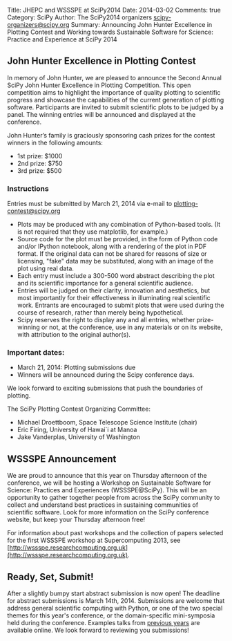 Title: JHEPC and WSSSPE at SciPy2014
Date: 2014-03-02
Comments: true
Category: SciPy
Author: The SciPy2014 organizers <scipy-organizers@scipy.org>
Summary: Announcing John Hunter Excellence in Plotting Contest and Working towards Sustainable Software for Science: Practice and Experience at SciPy 2014

John Hunter Excellence in Plotting Contest
-------------------------------------------
In memory of John Hunter, we are pleased to announce the Second Annual SciPy John Hunter Excellence in Plotting Competition. This open competition aims to highlight the importance of quality plotting to scientific progress and showcase the capabilities of the current generation of plotting software. Participants are invited to submit scientific plots to be judged by a panel. The winning entries will be announced and displayed at the conference.

John Hunter’s family is graciously sponsoring cash prizes for the contest winners in the following amounts:

* 1st prize: $1000
* 2nd prize: $750
* 3rd prize: $500

### Instructions

Entries must be submitted by March 21, 2014 via e-mail to plotting-contest@scipy.org

* Plots may be produced with any combination of Python-based tools. (It is not required that they use matplotlib, for example.)
* Source code for the plot must be provided, in the form of Python code and/or IPython notebook, along with a rendering of the plot in PDF format. If the original data can not be shared for reasons of size or licensing, "fake" data may be substituted, along with an image of the plot using real data.
* Each entry must include a 300-500 word abstract describing the plot and its scientific importance for a general scientific audience.
* Entries will be judged on their clarity, innovation and aesthetics, but most importantly for their effectiveness in illuminating real scientific work. Entrants are encouraged to submit plots that were used during the course of research, rather than merely being hypothetical.
* Scipy reserves the right to display any and all entries, whether prize-winning or not, at the conference, use in any materials or on its website, with attribution to the original author(s).

### Important dates:

* March 21, 2014: Plotting submissions due
* Winners will be announced during the Scipy conference days.

We look forward to exciting submissions that push the boundaries of plotting.

The SciPy Plotting Contest Organizing Committee:

* Michael Droettboom, Space Telescope Science Institute (chair)
* Eric Firing, University of Hawai`i at Manoa
* Jake Vanderplas, University of Washington

WSSSPE Announcement
-------------------

We are proud to announce that this year on Thursday afternoon of the conference, we will be hosting a Workshop on Sustainable Software for Science: Practices and Experiences (WSSSPE@SciPy).  This will be an opportunity to gather together people from across the SciPy community to collect and understand best practices in sustaining communities of scientific software.  Look for more information on the SciPy conference website, but keep your Thursday afternoon free!

For information about past workshops and the collection of papers selected for the first WSSSPE workshop at Supercomputing 2013, see [http://wssspe.researchcomputing.org.uk](http://wssspe.researchcomputing.org.uk).


Ready, Set, Submit!
--------------------
After a slightly bumpy start abstract submission is now open!  The deadline for abstract submissions is March 14th, 2014. Submissions are welcome that address general scientific computing with Python, or one of the two special themes for this year's conference, or the domain-specific mini-symposia held during the conference. Examples talks from [previous years](http://conference.scipy.org/past.html) are available online.  We look forward to reviewing you submissions!